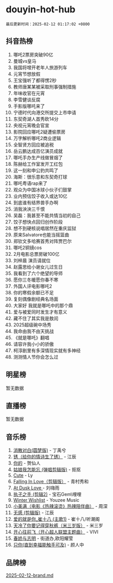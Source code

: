 # douyin-hot-hub

`最后更新时间：2025-02-12 01:17:02 +0800`

## 抖音热榜

1. 哪吒2票房突破90亿
1. 曼城vs皇马
1. 我国将增开老年人旅游列车
1. 元宵节想放假
1. 王宝强听了都得愣2秒
1. 教师唐某某被采取刑事强制措施
1. 年味收官在元宵
1. 李雪健谈反腐
1. 手影版哪吒来了
1. 宁德时代向港交所提交上市申请
1. 东契奇湖人首秀砍14分
1. 央视元宵晚会官宣
1. 影院回应哪吒2疑遭偷票房
1. 万字解析哪吒2商业逻辑
1. 全智贤方回应被追税
1. 岳云鹏达成百亿演员成就
1. 哪吒手办生产线做冒烟了
1. 陈赫给工作室发开工红包
1. 这一刻和申公豹共鸣了
1. 海斯：很乐意和东契奇打球
1. 哪吒粤语rap来了
1. 观众为中国冰球小伙子们鼓掌
1. 业内预估饺子收入或达10亿
1. 到底谁有结界兽手办啊
1. 消我泱泱三千恨
1. 吴磊：我甚至不能共情当初的自己
1. 饺子想快点回归创作阶段
1. 想不到硬核说唱居然在重庆监狱
1. 原来Salvatore也能当摇篮曲
1. 郑钦文多哈赛首秀对阵贾巴尔
1. 哪吒2铜镜cos
1. 2月电影总票房破100亿
1. 刘梓晨 演员请就位
1. 赵露思给小谢女儿过生日
1. 我看到了六个绝望的导师
1. 愿你三冬暖愿你春不寒
1. 外国人评电影哪吒2
1. 你的寒假余额已不足
1. 复刻偶像剧经典名场面
1. 大家好 我就是哪吒中的那个鼎
1. 爱与被爱同时发生才有意义
1. 藏不住了其实我是敖闰
1. 2025超级碗中场秀
1. 我命由我不由天挑战
1. 《就是哪吒》翻唱
1. 请容许我小小的骄傲
1. 柯淳剧里有多深情现实就有多神经
1. 测测情人节你会怎么过

## 明星榜

暂无数据

## 直播榜

暂无数据

## 音乐榜

1. [消散对白(圆梦版)](https://sf5-hl-cdn-tos.douyinstatic.com/obj/tos-cn-ve-2774/og4jB5I5IizzoZVAAAzWgBMAsMDWoArfwBOiFs) - 丁禹兮
1. [锈（给你的情诗生了锈）](https://sf5-hl-cdn-tos.douyinstatic.com/obj/tos-cn-ve-2774/o8a1PBtVqIYbPEGK6e5A4egedVMdm3fCIz6bbE) - 江辰
1. [你的](https://sf5-hl-cdn-tos.douyinstatic.com/obj/tos-cn-ve-2774/oYuIeKf42jB7sEV6B2upMdpYAgfrQWj0FeRegh) - 贺仙人
1. [姑娘我怎能忘 (弹唱剪辑版)](https://sf5-hl-cdn-tos.douyinstatic.com/obj/tos-cn-ve-2774/okamwrBGEMz6illuEofAsMV4yzF5tVWbBiA5AI) - 抠抠
1. [Cute](https://sf3-cdn-tos.douyinstatic.com/obj/tos-cn-ve-2774/o4IbIzHWKAAB4wsS5qMBRiiAlEBGTpQRNfFvuo) - Ly
1. [Falling In Love（剪辑版）](https://sf5-hl-cdn-tos.douyinstatic.com/obj/tos-cn-ve-2774/o8ajpA8zzgBPahbBIO8AcKGBLJezFCRd1wfP9f) - 青村秀和
1. [ At Dusk  Love ](https://sf5-hl-cdn-tos.douyinstatic.com/obj/tos-cn-ve-2774/o8CrpCf5CaYgI4ZrtQgMQAFEfuGqNnRSDQAPBc) - 刘嗨雨
1. [执子之手 (剪辑2)](https://sf5-hl-cdn-tos.douyinstatic.com/obj/tos-cn-ve-2774/oUoZLQjCc31XzqsBnBQUNgeKtYPBcgbFDwtfcu) - 宝石Gem\哩哩
1. [Winter Wishlist](https://sf5-hl-cdn-tos.douyinstatic.com/obj/tos-cn-ve-2774/oIIgUOeamCFCVAzxN6MFRLIBlLGpUqQxeeHrLE) - Youzee Music
1. [小美满（电影《热辣滚烫》热辣陪伴曲）](https://sf5-hl-cdn-tos.douyinstatic.com/obj/tos-cn-ve-2774/o0GAn2lSgfZIDUgtevCGDQYnFg4CwnrBaxbTZL) - 周深
1. [无感 (剪辑版)](https://sf5-hl-cdn-tos.douyinstatic.com/obj/tos-cn-ve-2774/o0eIsUzJBDlQaQFC5OFlgbMEZC1TFYBftOBn6p) - 江辰
1. [爱的就是你_崔十八 (主歌1)](https://sf5-hl-cdn-tos.douyinstatic.com/obj/tos-cn-ve-2774/oI5BO5DhFZ6UTcNCnZaOCBLtZ7WIMQGfgnXf5E) - 崔十八/听潮阁
1. [天冷了你要记得穿秋裤（米三岁版）](https://sf5-hl-cdn-tos.douyinstatic.com/obj/tos-cn-ve-2774/oQlIwVIDWiZ6BQilAorS7MA0AgCkQDvcZAdm1) - 米三岁
1. [开心往前飞（开心超人联盟主题曲）](https://sf5-hl-cdn-tos.douyinstatic.com/obj/tos-cn-ve-2774/9d8fb7c82cf1421fb93a9fe925275e0a) - VIVI
1. [春娇与志明](https://sf5-hl-cdn-tos.douyinstatic.com/obj/tos-cn-ve-2774/e530d8fceb7044b39707d7f9ff54add1) - 街道办,欧阳耀莹
1. [只你(直到幸福能触手可及)](https://sf5-hl-cdn-tos.douyinstatic.com/obj/tos-cn-ve-2774/o0lBkRDzFTeaVSUz3ZZSCBVtZ5DIMQGfgmEAuE) - 颜人中

## 品牌榜

[2025-02-12-brand.md](2025-02-12-brand.md)
